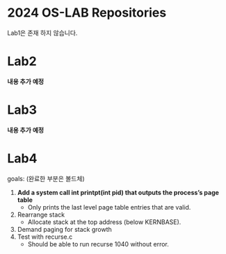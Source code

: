 # 2024 OS-LAB Repositories

Lab1은 존재 하지 않습니다.

# Lab2

**내용 추가 예정**

# Lab3

**내용 추가 예정**

# Lab4

goals: (완료한 부분은 볼드체)
1. **Add a system call int printpt(int pid) that outputs the process’s page table**
   + Only prints the last level page table entries that are valid.
2. Rearrange stack
   + Allocate stack at the top address (below KERNBASE).
3. Demand paging for stack growth
4. Test with recurse.c
   + Should be able to run recurse 1040 without error.
